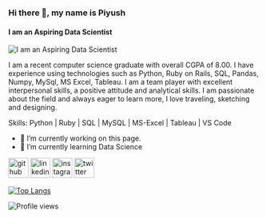### Hi there 👋, my name is Piyush
#### I am an Aspiring Data Scientist
![I am an Aspiring Data Scientist](https://www.canva.com/design/DAFaSlZcCSs/nUXHOTjqA1zj7NvG3XT4yQ/edit?utm_content=DAFaSlZcCSs&utm_campaign=designshare&utm_medium=link2&utm_source=sharebutton)

I am a recent computer science graduate with overall CGPA of 8.00.
I have experience using technologies such as Python, Ruby on Rails, SQL, Pandas, Numpy, MySql, MS Excel, Tableau.
I am a team player with excellent interpersonal skills, a positive attitude and analytical skills.
I am passionate about the field and always eager to learn more, I love traveling, sketching and designing.

Skills: Python | Ruby | SQL | MySQL | MS-Excel | Tableau | VS Code 

- 🔭 I’m currently working on this page. 
- 🌱 I’m currently learning Data Science 


[<img src='https://cdn.jsdelivr.net/npm/simple-icons@3.0.1/icons/github.svg' alt='github' height='40'>](https://github.com/piyush8227)  [<img src='https://cdn.jsdelivr.net/npm/simple-icons@3.0.1/icons/linkedin.svg' alt='linkedin' height='40'>](https://www.linkedin.com/in/piyushmore9034/)  [<img src='https://cdn.jsdelivr.net/npm/simple-icons@3.0.1/icons/instagram.svg' alt='instagram' height='40'>](https://www.instagram.com/piyushm8227/)  [<img src='https://cdn.jsdelivr.net/npm/simple-icons@3.0.1/icons/twitter.svg' alt='twitter' height='40'>](https://twitter.com/Piyush_9034)  

[![Top Langs](https://github-readme-stats.vercel.app/api/top-langs/?username=piyush8227)](https://github.com/anuraghazra/github-readme-stats)

![Profile views](https://gpvc.arturio.dev/piyush8227)  
